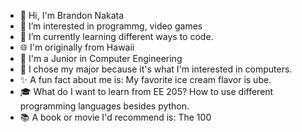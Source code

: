 
- 👋 Hi, I'm Brandon Nakata
- 👀 I’m interested in programmg, video games
- 🌱 I’m currently learning different ways to code.
- 🌐 I'm originally from Hawaii
- 📓 I'm a Junior in Computer Engineering
- 🍎 I chose my major because it's what I'm interested in computers.
- ✨ A fun fact about me is:  My favorite ice cream flavor is ube.
- 🎓 What do I want to learn from EE 205?  How to use different programming languages besides python.
- 📚 A book or movie I'd recommend is: The 100 
